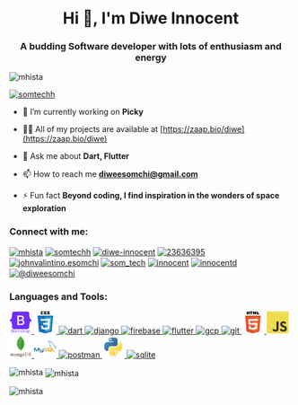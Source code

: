 <h1 align="center">Hi 👋, I'm Diwe Innocent</h1>
<h3 align="center">A budding Software developer with lots of enthusiasm and energy</h3>

<p align="left"> <img src="https://komarev.com/ghpvc/?username=mhista&label=Profile%20views&color=0e75b6&style=flat" alt="mhista" /> </p>

<p align="left"> <a href="https://twitter.com/somtechh" target="blank"><img src="https://img.shields.io/twitter/follow/somtechh?logo=twitter&style=for-the-badge" alt="somtechh" /></a> </p>

- 🔭 I’m currently working on **Picky**

- 👨‍💻 All of my projects are available at [https://zaap.bio/diwe](https://zaap.bio/diwe)

- 💬 Ask me about **Dart, Flutter**

- 📫 How to reach me **diweesomchi@gmail.com**

- ⚡ Fun fact **Beyond coding, I find inspiration in the wonders of space exploration**

<h3 align="left">Connect with me:</h3>
<p align="left">
<a href="https://dev.to/mhista" target="blank"><img align="center" src="https://raw.githubusercontent.com/rahuldkjain/github-profile-readme-generator/master/src/images/icons/Social/devto.svg" alt="mhista" height="30" width="40" /></a>
<a href="https://twitter.com/somtechh" target="blank"><img align="center" src="https://raw.githubusercontent.com/rahuldkjain/github-profile-readme-generator/master/src/images/icons/Social/twitter.svg" alt="somtechh" height="30" width="40" /></a>
<a href="https://linkedin.com/in/diwe-innocent" target="blank"><img align="center" src="https://raw.githubusercontent.com/rahuldkjain/github-profile-readme-generator/master/src/images/icons/Social/linked-in-alt.svg" alt="diwe-innocent" height="30" width="40" /></a>
<a href="https://stackoverflow.com/users/23636395" target="blank"><img align="center" src="https://raw.githubusercontent.com/rahuldkjain/github-profile-readme-generator/master/src/images/icons/Social/stack-overflow.svg" alt="23636395" height="30" width="40" /></a>
<a href="https://fb.com/johnvalintino.esomchi" target="blank"><img align="center" src="https://raw.githubusercontent.com/rahuldkjain/github-profile-readme-generator/master/src/images/icons/Social/facebook.svg" alt="johnvalintino.esomchi" height="30" width="40" /></a>
<a href="https://instagram.com/som_tech" target="blank"><img align="center" src="https://raw.githubusercontent.com/rahuldkjain/github-profile-readme-generator/master/src/images/icons/Social/instagram.svg" alt="som_tech" height="30" width="40" /></a>
<a href="https://dribbble.com/innocent" target="blank"><img align="center" src="https://raw.githubusercontent.com/rahuldkjain/github-profile-readme-generator/master/src/images/icons/Social/dribbble.svg" alt="innocent" height="30" width="40" /></a>
<a href="https://www.behance.net/innocentd" target="blank"><img align="center" src="https://raw.githubusercontent.com/rahuldkjain/github-profile-readme-generator/master/src/images/icons/Social/behance.svg" alt="innocentd" height="30" width="40" /></a>
<a href="https://medium.com/@diweesomchi" target="blank"><img align="center" src="https://raw.githubusercontent.com/rahuldkjain/github-profile-readme-generator/master/src/images/icons/Social/medium.svg" alt="@diweesomchi" height="30" width="40" /></a>
</p>

<h3 align="left">Languages and Tools:</h3>
<p align="left"> <a href="https://getbootstrap.com" target="_blank" rel="noreferrer"> <img src="https://raw.githubusercontent.com/devicons/devicon/master/icons/bootstrap/bootstrap-plain-wordmark.svg" alt="bootstrap" width="40" height="40"/> </a> <a href="https://www.w3schools.com/css/" target="_blank" rel="noreferrer"> <img src="https://raw.githubusercontent.com/devicons/devicon/master/icons/css3/css3-original-wordmark.svg" alt="css3" width="40" height="40"/> </a> <a href="https://dart.dev" target="_blank" rel="noreferrer"> <img src="https://www.vectorlogo.zone/logos/dartlang/dartlang-icon.svg" alt="dart" width="40" height="40"/> </a> <a href="https://www.djangoproject.com/" target="_blank" rel="noreferrer"> <img src="https://cdn.worldvectorlogo.com/logos/django.svg" alt="django" width="40" height="40"/> </a> <a href="https://firebase.google.com/" target="_blank" rel="noreferrer"> <img src="https://www.vectorlogo.zone/logos/firebase/firebase-icon.svg" alt="firebase" width="40" height="40"/> </a> <a href="https://flutter.dev" target="_blank" rel="noreferrer"> <img src="https://www.vectorlogo.zone/logos/flutterio/flutterio-icon.svg" alt="flutter" width="40" height="40"/> </a> <a href="https://cloud.google.com" target="_blank" rel="noreferrer"> <img src="https://www.vectorlogo.zone/logos/google_cloud/google_cloud-icon.svg" alt="gcp" width="40" height="40"/> </a> <a href="https://git-scm.com/" target="_blank" rel="noreferrer"> <img src="https://www.vectorlogo.zone/logos/git-scm/git-scm-icon.svg" alt="git" width="40" height="40"/> </a> <a href="https://www.w3.org/html/" target="_blank" rel="noreferrer"> <img src="https://raw.githubusercontent.com/devicons/devicon/master/icons/html5/html5-original-wordmark.svg" alt="html5" width="40" height="40"/> </a> <a href="https://developer.mozilla.org/en-US/docs/Web/JavaScript" target="_blank" rel="noreferrer"> <img src="https://raw.githubusercontent.com/devicons/devicon/master/icons/javascript/javascript-original.svg" alt="javascript" width="40" height="40"/> </a> <a href="https://www.mongodb.com/" target="_blank" rel="noreferrer"> <img src="https://raw.githubusercontent.com/devicons/devicon/master/icons/mongodb/mongodb-original-wordmark.svg" alt="mongodb" width="40" height="40"/> </a> <a href="https://www.mysql.com/" target="_blank" rel="noreferrer"> <img src="https://raw.githubusercontent.com/devicons/devicon/master/icons/mysql/mysql-original-wordmark.svg" alt="mysql" width="40" height="40"/> </a> <a href="https://postman.com" target="_blank" rel="noreferrer"> <img src="https://www.vectorlogo.zone/logos/getpostman/getpostman-icon.svg" alt="postman" width="40" height="40"/> </a> <a href="https://www.python.org" target="_blank" rel="noreferrer"> <img src="https://raw.githubusercontent.com/devicons/devicon/master/icons/python/python-original.svg" alt="python" width="40" height="40"/> </a> <a href="https://www.sqlite.org/" target="_blank" rel="noreferrer"> <img src="https://www.vectorlogo.zone/logos/sqlite/sqlite-icon.svg" alt="sqlite" width="40" height="40"/> </a> </p>

<p><img align="left" src="https://github-readme-stats.vercel.app/api/top-langs?username=mhista&show_icons=true&locale=en&layout=compact" alt="mhista" /></p>

<p>&nbsp;<img align="center" src="https://github-readme-stats.vercel.app/api?username=mhista&show_icons=true&locale=en" alt="mhista" /></p>

<p><img align="center" src="https://github-readme-streak-stats.herokuapp.com/?user=mhista&" alt="mhista" /></p>
